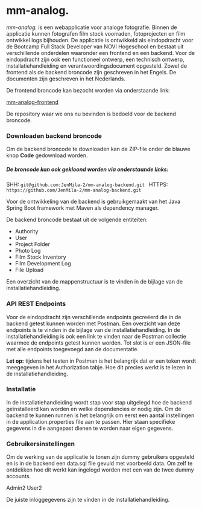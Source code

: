 # mm-analog.

_mm-analog._ is een webapplicatie voor analoge fotografie. Binnen de applicatie kunnen fotografen film stock voorraden, fotoprojecten en film ontwikkel logs bijhouden. De applicatie is ontwikkeld als eindopdracht voor de Bootcamp Full Stack Developer van NOVI Hogeschool en bestaat uit verschillende onderdelen waaronder een frontend en een backend. Voor de eindopdracht zijn ook een functioneel ontwerp, een technisch ontwerp, installatiehandleiding en verantwoordingsdocument opgesteld. Zowel de frontend als de backend broncode zijn geschreven in het Engels. De documenten zijn geschreven in het Nederlands.

De frontend broncode kan bezocht worden via onderstaande link:

[mm-analog-frontend](https://github.com/JenMila-2/mm-analog-frontend)

De repository waar we ons nu bevinden is bedoeld voor de backend broncode.

### Downloaden backend broncode
Om de backend broncode te downloaden kan de ZIP-file onder de blauwe knop **Code** gedownload worden. 

##### De broncode kan ook gekloond worden via onderstaande links:

SHH: `git@github.com:JenMila-2/mm-analog-backend.git `
HTTPS:` https://github.com/JenMila-2/mm-analog-backend.git`

Voor de ontwikkeling van de backend is gebruikgemaakt van het Java Spring Boot framework met Maven als dependency manager.

De backend broncode bestaat uit de volgende entiteiten:
* Authority
* User
* Project Folder
* Photo Log
* Film Stock Inventory
* Film Development Log
* File Upload

Een overzicht van de mappenstructuur is te vinden in de bijlage van de installatiehandleiding. 

### API REST Endpoints
Voor de eindopdracht zijn verschillende endpoints gecreëerd die in de backend getest kunnen worden met Postman. Een overzicht van deze endpoints is te vinden in de bijlage van de installatiehandleiding. In de installatiehandleiding is ook een link te vinden naar de Postman collectie waarmee de endpoints getest kunnen worden. Tot slot is er een JSON-file met alle endpoints toegevoegd aan de documentatie.

**Let op:** tijdens het testen in Postman is het belangrijk dat er een token wordt meegegeven in het Authorization tabje. Hoe dit precies werkt is te lezen in de installatiehandleiding. 

### Installatie
In de installatiehandleiding wordt stap voor stap uitgelegd hoe de backend geïnstalleerd kan worden en welke dependencies er nodig zijn. Om de backend te kunnen runnen is het belangrijk om eerst een aantal instellingen in de application.properties file aan te passen. Hier staan specifieke gegevens in die aangepast dienen te worden naar eigen gegevens.

### Gebruikersinstellingen
Om de werking van de applicatie te tonen zijn dummy gebruikers opgesteld en is in de backend een data.sql file gevuld met voorbeeld data. Om zelf te ontdekken hoe dit werkt kan ingelogd worden met een van de twee dummy accounts.

Admin2
User2

De juiste inloggegevens zijn te vinden in de installatiehandleiding. 
